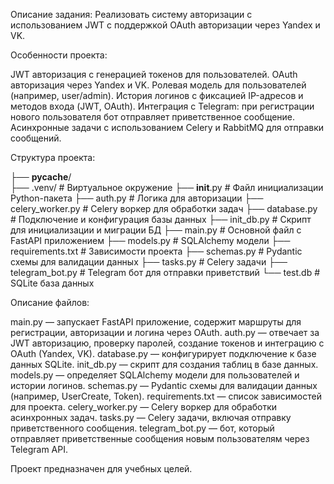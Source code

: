 Описание задания:
Реализовать систему авторизации с использованием JWT с поддержкой OAuth авторизации через Yandex и VK.

Особенности проекта:

JWT авторизация с генерацией токенов для пользователей.
OAuth авторизация через Yandex и VK.
Ролевая модель для пользователей (например, user/admin).
История логинов с фиксацией IP-адресов и методов входа (JWT, OAuth).
Интеграция с Telegram: при регистрации нового пользователя бот отправляет приветственное сообщение.
Асинхронные задачи с использованием Celery и RabbitMQ для отправки сообщений.



Структура проекта:

├── __pycache__/               
├── .venv/                     # Виртуальное окружение
├── __init__.py                # Файл инициализации Python-пакета
├── auth.py                    # Логика для авторизации
├── celery_worker.py           # Celery воркер для обработки задач
├── database.py                # Подключение и конфигурация базы данных
├── init_db.py                 # Скрипт для инициализации и миграции БД
├── main.py                    # Основной файл с FastAPI приложением
├── models.py                  # SQLAlchemy модели 
├── requirements.txt           # Зависимости проекта
├── schemas.py                 # Pydantic схемы для валидации данных
├── tasks.py                   # Celery задачи 
├── telegram_bot.py            # Telegram бот для отправки приветствий
└── test.db                    # SQLite база данных


Описание файлов:

main.py — запускает FastAPI приложение, содержит маршруты для регистрации, авторизации и логина через OAuth.
auth.py — отвечает за JWT авторизацию, проверку паролей, создание токенов и интеграцию с OAuth (Yandex, VK).
database.py — конфигурирует подключение к базе данных SQLite.
init_db.py — скрипт для создания таблиц в базе данных.
models.py — определяет SQLAlchemy модели для пользователей и истории логинов.
schemas.py — Pydantic схемы для валидации данных (например, UserCreate, Token).
requirements.txt — список зависимостей для проекта.
celery_worker.py — Celery воркер для обработки асинхронных задач.
tasks.py — Celery задачи, включая отправку приветственного сообщения.
telegram_bot.py — бот, который отправляет приветственные сообщения новым пользователям через Telegram API.


Проект предназначен для учебных целей.
